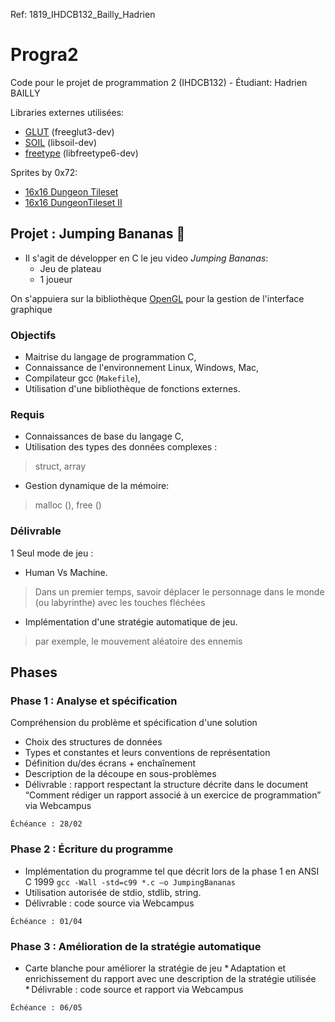 Ref: 1819_IHDCB132_Bailly_Hadrien
# Progra2
Code pour le projet de programmation 2 (IHDCB132) - Étudiant: Hadrien BAILLY

Libraries externes utilisées:
* [GLUT](http://freeglut.sourceforge.net) (freeglut3-dev)
* [SOIL](https://www.lonesock.net/soil.html) (libsoil-dev)
* [freetype](https://www.freetype.org) (libfreetype6-dev)

Sprites by 0x72: 
* [16x16 Dungeon Tileset](https://0x72.itch.io/16x16-dungeon-tileset)
* [16x16 DungeonTileset II](https://0x72.itch.io/dungeontileset-ii)

## **Projet** : Jumping Bananas :monkey:
* Il s'agit de développer en C le jeu video _Jumping Bananas_:
  * Jeu de plateau
  * 1 joueur

On s'appuiera sur la bibliothèque [OpenGL](https://www.opengl.org) pour la gestion de l'interface graphique

### Objectifs
* Maitrise du langage de programmation C,
* Connaissance de l'environnement Linux, Windows, Mac,
* Compilateur gcc (`Makefile`),
* Utilisation d'une bibliothèque de fonctions externes.

### Requis
* Connaissances de base du langage C,
* Utilisation des types des données complexes :
> struct, array
* Gestion dynamique de la mémoire:
> malloc (), free ()

### Délivrable
1 Seul mode de jeu :
* Human Vs Machine.
> Dans un premier temps, savoir déplacer le personnage dans le monde (ou labyrinthe) avec les touches fléchées

* Implémentation d'une stratégie automatique de jeu.
> par exemple, le mouvement aléatoire des ennemis

## **Phases**
### Phase 1 : Analyse et spécification

Compréhension du problème et spécification d'une solution
* Choix des structures de données
* Types et constantes et leurs conventions de représentation
* Définition du/des écrans + enchaînement
* Description de la découpe en sous-problèmes
* Délivrable : rapport respectant la structure décrite dans le document “Comment rédiger un rapport associé à un exercice de programmation” via Webcampus

`Échéance : 28/02`

### Phase 2 : Écriture du programme
* Implémentation du programme tel que décrit lors de la
phase 1 en ANSI C 1999
```gcc -Wall -std=c99 *.c –o JumpingBananas```
* Utilisation autorisée de stdio, stdlib, string.
* Délivrable : code source via Webcampus

`Échéance : 01/04`

### Phase 3 : Amélioration de la stratégie automatique
* Carte blanche pour améliorer la stratégie de jeu
* Adaptation et enrichissement du rapport avec une description de la stratégie utilisée
* Délivrable : code source et rapport via Webcampus

`Échéance : 06/05`
